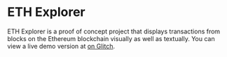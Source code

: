 ETH Explorer
=================

ETH Explorer is a proof of concept project that displays transactions from blocks on the Ethereum blockchain visually as well as textually. You can view a live demo version at [on Glitch](https://eth-explorer.glitch.me).